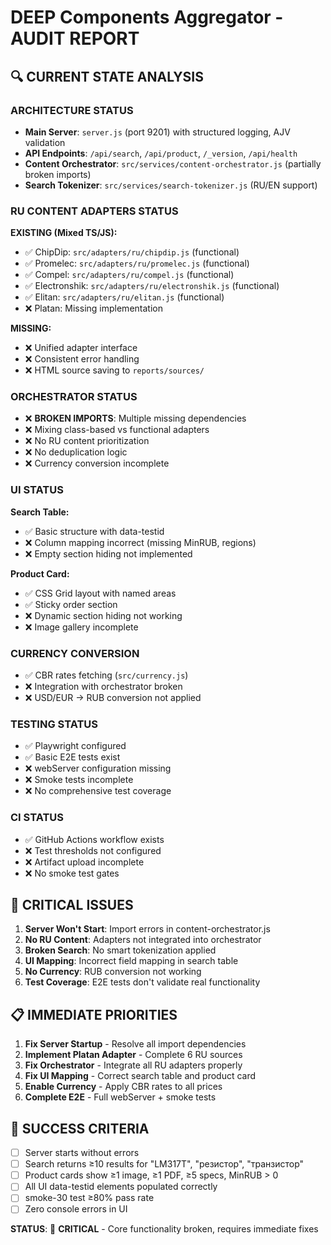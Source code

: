 # DEEP Components Aggregator - AUDIT REPORT

## 🔍 CURRENT STATE ANALYSIS

### ARCHITECTURE STATUS
- **Main Server**: `server.js` (port 9201) with structured logging, AJV validation
- **API Endpoints**: `/api/search`, `/api/product`, `/_version`, `/api/health`
- **Content Orchestrator**: `src/services/content-orchestrator.js` (partially broken imports)
- **Search Tokenizer**: `src/services/search-tokenizer.js` (RU/EN support)

### RU CONTENT ADAPTERS STATUS
**EXISTING (Mixed TS/JS):**
- ✅ ChipDip: `src/adapters/ru/chipdip.js` (functional)
- ✅ Promelec: `src/adapters/ru/promelec.js` (functional) 
- ✅ Compel: `src/adapters/ru/compel.js` (functional)
- ✅ Electronshik: `src/adapters/ru/electronshik.js` (functional)
- ✅ Elitan: `src/adapters/ru/elitan.js` (functional)
- ❌ Platan: Missing implementation

**MISSING:**
- ❌ Unified adapter interface
- ❌ Consistent error handling
- ❌ HTML source saving to `reports/sources/`

### ORCHESTRATOR STATUS
- ❌ **BROKEN IMPORTS**: Multiple missing dependencies
- ❌ Mixing class-based vs functional adapters
- ❌ No RU content prioritization
- ❌ No deduplication logic
- ❌ Currency conversion incomplete

### UI STATUS
**Search Table:**
- ✅ Basic structure with data-testid
- ❌ Column mapping incorrect (missing MinRUB, regions)
- ❌ Empty section hiding not implemented

**Product Card:**
- ✅ CSS Grid layout with named areas
- ✅ Sticky order section
- ❌ Dynamic section hiding not working
- ❌ Image gallery incomplete

### CURRENCY CONVERSION
- ✅ CBR rates fetching (`src/currency.js`)
- ❌ Integration with orchestrator broken
- ❌ USD/EUR → RUB conversion not applied

### TESTING STATUS
- ✅ Playwright configured
- ✅ Basic E2E tests exist
- ❌ webServer configuration missing
- ❌ Smoke tests incomplete
- ❌ No comprehensive test coverage

### CI STATUS
- ✅ GitHub Actions workflow exists
- ❌ Test thresholds not configured
- ❌ Artifact upload incomplete
- ❌ No smoke test gates

## 🚨 CRITICAL ISSUES

1. **Server Won't Start**: Import errors in content-orchestrator.js
2. **No RU Content**: Adapters not integrated into orchestrator
3. **Broken Search**: No smart tokenization applied
4. **UI Mapping**: Incorrect field mapping in search table
5. **No Currency**: RUB conversion not working
6. **Test Coverage**: E2E tests don't validate real functionality

## 📋 IMMEDIATE PRIORITIES

1. **Fix Server Startup** - Resolve all import dependencies
2. **Implement Platan Adapter** - Complete 6 RU sources
3. **Fix Orchestrator** - Integrate all RU adapters properly
4. **Fix UI Mapping** - Correct search table and product card
5. **Enable Currency** - Apply CBR rates to all prices
6. **Complete E2E** - Full webServer + smoke tests

## 🎯 SUCCESS CRITERIA

- [ ] Server starts without errors
- [ ] Search returns ≥10 results for "LM317T", "резистор", "транзистор"  
- [ ] Product cards show ≥1 image, ≥1 PDF, ≥5 specs, MinRUB > 0
- [ ] All UI data-testid elements populated correctly
- [ ] smoke-30 test ≥80% pass rate
- [ ] Zero console errors in UI

**STATUS**: 🔴 **CRITICAL** - Core functionality broken, requires immediate fixes
